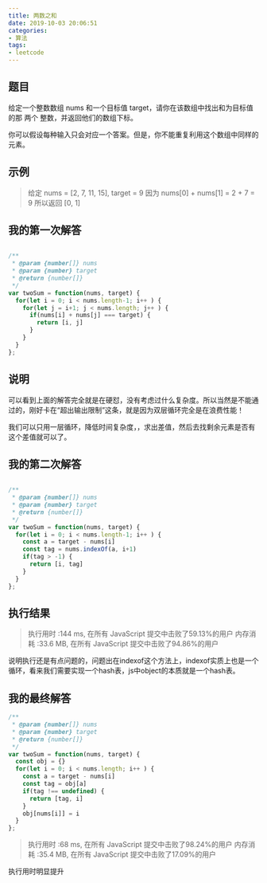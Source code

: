 ```yaml
---
title: 两数之和
date: 2019-10-03 20:06:51
categories:
- 算法
tags:
- leetcode
---
```


## 题目

给定一个整数数组 nums 和一个目标值 target，请你在该数组中找出和为目标值的那 两个 整数，并返回他们的数组下标。

你可以假设每种输入只会对应一个答案。但是，你不能重复利用这个数组中同样的元素。


## 示例

> 给定 nums = [2, 7, 11, 15], target = 9
> 因为 nums[0] + nums[1] = 2 + 7 = 9
> 所以返回 [0, 1]

## 我的第一次解答

```javascript

/**
 * @param {number[]} nums
 * @param {number} target
 * @return {number[]}
 */
var twoSum = function(nums, target) {
  for(let i = 0; i < nums.length-1; i++ ) {
    for(let j = i+1; j < nums.length; j++ ) {
      if(nums[i] + nums[j] === target) {
        return [i, j]
      }
    }
  }
};

```
## 说明

可以看到上面的解答完全就是在硬怼，没有考虑过什么复杂度。所以当然是不能通过的，刚好卡在“超出输出限制”这条，就是因为双层循环完全是在浪费性能！

我们可以只用一层循环，降低时间复杂度，，求出差值，然后去找剩余元素是否有这个差值就可以了。


## 我的第二次解答

```javascript

/**
 * @param {number[]} nums
 * @param {number} target
 * @return {number[]}
 */
var twoSum = function(nums, target) {
  for(let i = 0; i < nums.length-1; i++ ) {
    const a = target - nums[i]
    const tag = nums.indexOf(a, i+1)
    if(tag > -1) {
      return [i, tag]
    }
  }
};

```

##  执行结果

> 执行用时 :144 ms, 在所有 JavaScript 提交中击败了59.13%的用户
> 内存消耗 :33.6 MB, 在所有 JavaScript 提交中击败了94.86%的用户

说明执行还是有点问题的，问题出在indexof这个方法上，indexof实质上也是一个循环，看来我们需要实现一个hash表，js中object的本质就是一个hash表。

## 我的最终解答

```javascript
/**
 * @param {number[]} nums
 * @param {number} target
 * @return {number[]}
 */
var twoSum = function(nums, target) {
  const obj = {}
  for(let i = 0; i < nums.length; i++ ) {
    const a = target - nums[i]
    const tag = obj[a]
    if(tag !== undefined) {
      return [tag, i]
    }
    obj[nums[i]] = i
  }
};
```

> 执行用时 :68  ms, 在所有 JavaScript 提交中击败了98.24%的用户
> 内存消耗 :35.4 MB, 在所有 JavaScript 提交中击败了17.09%的用户

执行用时明显提升